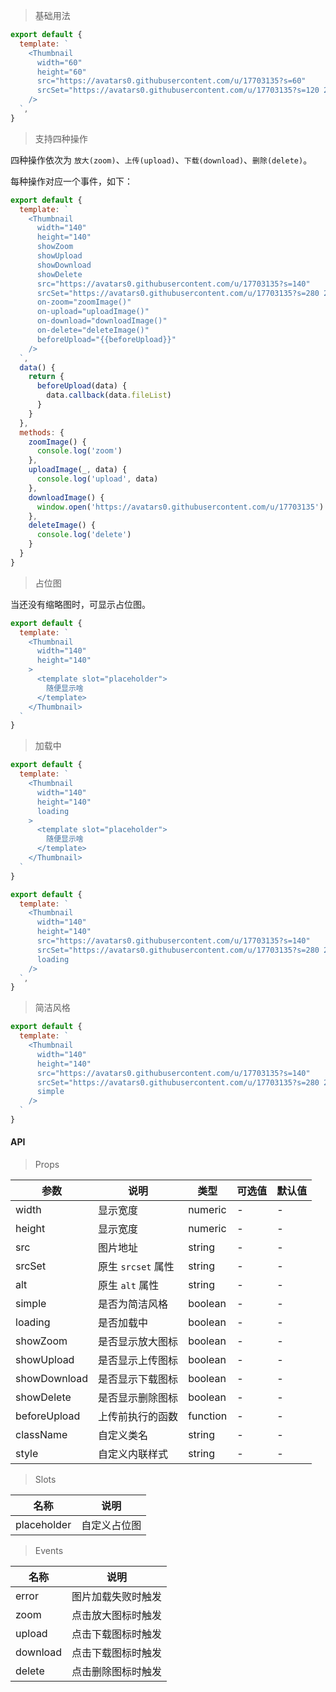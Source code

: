 > 基础用法

```js
export default {
  template: `
    <Thumbnail
      width="60"
      height="60"
      src="https://avatars0.githubusercontent.com/u/17703135?s=60"
      srcSet="https://avatars0.githubusercontent.com/u/17703135?s=120 2x"
    />
  `,
}
```

> 支持四种操作

四种操作依次为 `放大(zoom)`、`上传(upload)`、`下载(download)`、`删除(delete)`。

每种操作对应一个事件，如下：

```js
export default {
  template: `
    <Thumbnail
      width="140"
      height="140"
      showZoom
      showUpload
      showDownload
      showDelete
      src="https://avatars0.githubusercontent.com/u/17703135?s=140"
      srcSet="https://avatars0.githubusercontent.com/u/17703135?s=280 2x"
      on-zoom="zoomImage()"
      on-upload="uploadImage()"
      on-download="downloadImage()"
      on-delete="deleteImage()"
      beforeUpload="{{beforeUpload}}"
    />
  `,
  data() {
    return {
      beforeUpload(data) {
        data.callback(data.fileList)
      }
    }
  },
  methods: {
    zoomImage() {
      console.log('zoom')
    },
    uploadImage(_, data) {
      console.log('upload', data)
    },
    downloadImage() {
      window.open('https://avatars0.githubusercontent.com/u/17703135')
    },
    deleteImage() {
      console.log('delete')
    }
  }
}
```

> 占位图

当还没有缩略图时，可显示占位图。

```js
export default {
  template: `
    <Thumbnail
      width="140"
      height="140"
    >
      <template slot="placeholder">
        随便显示啥
      </template>
    </Thumbnail>
  `
}
```

> 加载中

```js
export default {
  template: `
    <Thumbnail
      width="140"
      height="140"
      loading
    >
      <template slot="placeholder">
        随便显示啥
      </template>
    </Thumbnail>
  `
}
```

```js
export default {
  template: `
    <Thumbnail
      width="140"
      height="140"
      src="https://avatars0.githubusercontent.com/u/17703135?s=140"
      srcSet="https://avatars0.githubusercontent.com/u/17703135?s=280 2x"
      loading
    />
  `,
}
```

> 简洁风格

```js
export default {
  template: `
    <Thumbnail
      width="140"
      height="140"
      src="https://avatars0.githubusercontent.com/u/17703135?s=140"
      srcSet="https://avatars0.githubusercontent.com/u/17703135?s=280 2x"
      simple
    />
  `
}
```


#### API

> Props

参数 | 说明 | 类型 | 可选值 | 默认值
---|---|---|---|---
width | 显示宽度 | numeric | - | -
height | 显示宽度 | numeric | - | -
src | 图片地址 | string | - | -
srcSet | 原生 `srcset` 属性 | string | - | -
alt | 原生 `alt` 属性 | string | - | -
simple | 是否为简洁风格 | boolean | - | -
loading | 是否加载中 | boolean | - | -
showZoom | 是否显示放大图标 | boolean | - | -
showUpload | 是否显示上传图标 | boolean | - | -
showDownload | 是否显示下载图标 | boolean | - | -
showDelete | 是否显示删除图标 | boolean | - | -
beforeUpload | 上传前执行的函数 | function | - | -
className | 自定义类名 | string | - | -
style | 自定义内联样式 | string | - | -

> Slots

名称 | 说明
---|---
placeholder | 自定义占位图

> Events

名称 | 说明
---|---
error | 图片加载失败时触发
zoom | 点击放大图标时触发
upload | 点击下载图标时触发
download | 点击下载图标时触发
delete | 点击删除图标时触发